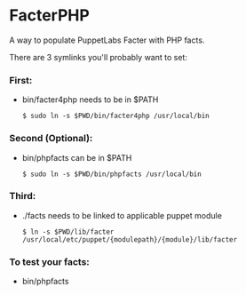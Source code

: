 # FacterPHP

A way to populate PuppetLabs Facter with PHP facts.

There are 3 symlinks you'll probably want to set:

### First:
* bin/facter4php needs to be in $PATH

    `$ sudo ln -s $PWD/bin/facter4php /usr/local/bin`

### Second (Optional):
* bin/phpfacts can be in $PATH

    `$ sudo ln -s $PWD/bin/phpfacts /usr/local/bin`

### Third:
* ./facts needs to be linked to applicable puppet module

    `$ ln -s $PWD/lib/facter /usr/local/etc/puppet/{modulepath}/{module}/lib/facter`

### To test your facts:
 - bin/phpfacts

